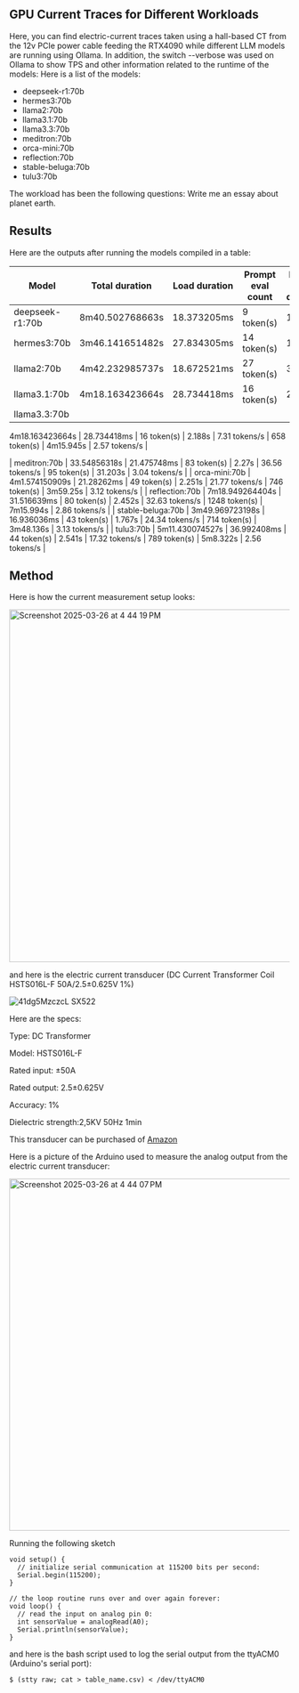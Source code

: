 ## GPU Current Traces for Different Workloads

Here, you can find electric-current traces taken using a hall-based CT from the 12v PCIe power cable feeding the RTX4090 while different LLM models are running using Ollama.
In addition, the switch --verbose was used on Ollama to show TPS and other information related to the runtime of the models:
Here is a list of the models:

* deepseek-r1:70b
* hermes3:70b
* llama2:70b
* llama3.1:70b
* llama3.3:70b
* meditron:70b
* orca-mini:70b
* reflection:70b
* stable-beluga:70b
* tulu3:70b

The workload has been the following questions: Write me an essay about planet earth.

## Results

Here are the outputs after running the models compiled in a table:

| Model | Total duration | Load duration | Prompt eval count | Prompt eval duration | Prompt eval rate | Eval count | Eval duration | Eval rate |
|-------|----------------|---------------|-------------------|----------------------|------------------|------------|---------------|-----------|
| deepseek-r1:70b | 8m40.502768663s | 18.373205ms | 9 token(s) | 1.413s | 6.37 tokens/s | 1320 token(s) | 8m39.069s | 2.54 tokens/s |
| hermes3:70b | 3m46.141651482s | 27.834305ms | 14 token(s) | 1.743s | 8.03 tokens/s | 650 token(s) | 3m44.368s | 2.90 tokens/s |
| llama2:70b | 4m42.232985737s | 18.672521ms | 27 token(s) | 3.014s | 8.96 tokens/s | 871 token(s) | 4m39.199s | 3.12 tokens/s |
| llama3.1:70b | 4m18.163423664s | 28.734418ms | 16 token(s) | 2.188s | 7.31 tokens/s | 658 token(s) | 4m15.945s | 2.57 tokens/s |
| llama3.3:70b |


4m18.163423664s | 28.734418ms | 16 token(s) | 2.188s | 7.31 tokens/s | 658 token(s) | 4m15.945s | 2.57 tokens/s |



| meditron:70b | 33.54856318s | 21.475748ms | 83 token(s) | 2.27s | 36.56 tokens/s | 95 token(s) | 31.203s | 3.04 tokens/s |
| orca-mini:70b | 4m1.574150909s | 21.28262ms | 49 token(s) | 2.251s | 21.77 tokens/s | 746 token(s) | 3m59.25s | 3.12 tokens/s |
| reflection:70b | 7m18.949264404s | 31.516639ms | 80 token(s) | 2.452s | 32.63 tokens/s | 1248 token(s) | 7m15.994s | 2.86 tokens/s |
| stable-beluga:70b | 3m49.969723198s | 16.936036ms | 43 token(s) | 1.767s | 24.34 tokens/s | 714 token(s) | 3m48.136s | 3.13 tokens/s |
| tulu3:70b | 5m11.430074527s | 36.992408ms | 44 token(s) | 2.541s | 17.32 tokens/s | 789 token(s) | 5m8.322s | 2.56 tokens/s |

## Method

Here is how the current measurement setup looks:

<img width="634" alt="Screenshot 2025-03-26 at 4 44 19 PM" src="https://github.com/user-attachments/assets/533f1244-30a3-4817-8887-0536e5a3e604" />

and here is the electric current transducer (DC Current Transformer Coil HSTS016L-F 50A/2.5±0.625V 1%)

![41dg5MzczcL _SX522_](https://github.com/user-attachments/assets/77277676-6b94-4121-b702-d6f53dfc7e86)

Here are the specs:

Type: DC Transformer

Model: HSTS016L-F

Rated input: ±50A

Rated output: 2.5±0.625V

Accuracy: 1%

Dielectric strength:2,5KV 50Hz 1min

This transducer can be purchased of [Amazon](https://www.amazon.com/dp/B0CQ4MLK5B?ref=ppx_yo2ov_dt_b_fed_asin_title)

Here is a picture of the Arduino used to measure the analog output from the electric current transducer:

<img width="633" alt="Screenshot 2025-03-26 at 4 44 07 PM" src="https://github.com/user-attachments/assets/d15a2c3c-5e80-420e-b929-d9826e246526" />

Running the following sketch

```
void setup() {
  // initialize serial communication at 115200 bits per second:
  Serial.begin(115200);
}

// the loop routine runs over and over again forever:
void loop() {
  // read the input on analog pin 0:
  int sensorValue = analogRead(A0);
  Serial.println(sensorValue);
}
```

and here is the bash script used to log the serial output from the ttyACM0 (Arduino's serial port):

```
$ (stty raw; cat > table_name.csv) < /dev/ttyACM0
```

